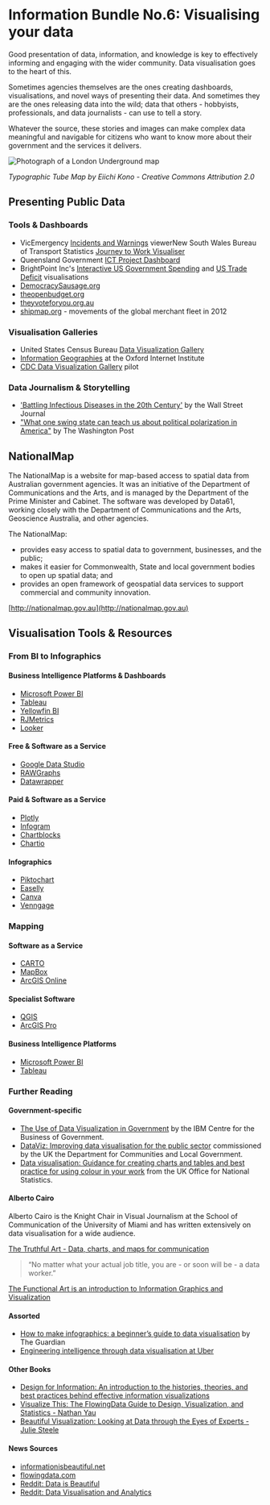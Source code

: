 # Information Bundle No.6: Visualising your data

Good presentation of data, information, and knowledge is key to effectively informing and engaging with the wider community.  Data visualisation goes to the heart of this.

Sometimes agencies themselves are the ones creating dashboards, visualisations, and novel ways of presenting their data.  And sometimes they are the ones releasing data into the wild; data that others  - hobbyists, professionals, and data journalists - can use to tell a story.

Whatever the source, these stories and images can make complex data meaningful and navigable for citizens who want to know more about their government and the services it delivers.

![Photograph of a London Underground map](https://c1.staticflickr.com/5/4110/5184016805_443b27b6c9_z.jpg)

*Typographic Tube Map by Eiichi Kono - Creative Commons Attribution 2.0*

## Presenting Public Data

### Tools & Dashboards
- VicEmergency [Incidents and Warnings](https://emergency.vic.gov.au/respond/) viewerNew South Wales Bureau of Transport Statistics [Journey to Work Visualiser](http://visual.bts.nsw.gov.au/jtwdynamic/)
- Queensland Government [ICT Project Dashboard](https://www.qld.gov.au/ictdashboard/)
- BrightPoint Inc's [Interactive US Government Spending](http://vizuly.io/product/weighted-tree/?demo=brightpoint) and [US Trade Deficit](http://www.brightpointinc.com/united-states-trade-deficit/) visualisations
- [DemocracySausage.org](http://democracysausage.org/)
- [theopenbudget.org](http://theopenbudget.org/)
- [theyvoteforyou.org.au](https://theyvoteforyou.org.au/)
- [shipmap.org](https://www.shipmap.org/) - movements of the global merchant fleet in 2012

### Visualisation Galleries
- United States Census Bureau [Data Visualization Gallery](https://www.census.gov/dataviz/)
- [Information Geographies](http://geography.oii.ox.ac.uk/?page=home) at the Oxford Internet Institute
- [CDC Data Visualization Gallery](https://blogs.cdc.gov/nchs-data-visualization/) pilot

### Data Journalism & Storytelling
- ['Battling Infectious Diseases in the 20th Century'](http://graphics.wsj.com/infectious-diseases-and-vaccines/) by the Wall Street Journal
- ["What one swing state can teach us about political polarization in America"](https://www.washingtonpost.com/graphics/politics/2016-election/nc-precincts/) by The Washington Post

## NationalMap
The NationalMap is a website for map-based access to spatial data from Australian government agencies. It was an initiative of the Department of Communications and the Arts, and is managed by the Department of the Prime Minister and Cabinet.  The software was developed by Data61, working closely with the Department of Communications and the Arts, Geoscience Australia, and other agencies.

The NationalMap:

- provides easy access to spatial data to government, businesses, and the public;
- makes it easier for Commonwealth, State and local government bodies to open up spatial data; and
- provides an open framework of geospatial data services to support commercial and community innovation.

[http://nationalmap.gov.au](http://nationalmap.gov.au)

## Visualisation Tools & Resources

### From BI to Infographics
#### Business Intelligence Platforms & Dashboards
- [Microsoft Power BI](https://powerbi.microsoft.com/en-us/)
- [Tableau](https://www.tableau.com/)
- [Yellowfin BI](https://www.yellowfinbi.com/)
- [RJMetrics](https://rjmetrics.com/)
- [Looker](https://looker.com/)

#### Free & Software as a Service
- [Google Data Studio](https://datastudio.google.com/)
- [RAWGraphs](http://rawgraphs.io/)
- [Datawrapper](https://www.datawrapper.de/)

#### Paid & Software as a Service
- [Plotly](https://plot.ly/)
- [Infogram](https://infogr.am/)
- [Chartblocks](http://www.chartblocks.com/en/)
- [Chartio](https://chartio.com/)

#### Infographics
- [Piktochart](https://piktochart.com/)
- [Easelly](https://www.easel.ly/)
- [Canva](https://www.canva.com/)
- [Venngage](https://venngage.com/)


### Mapping
#### Software as a Service
- [CARTO](https://carto.com/)
- [MapBox](https://www.mapbox.com/)
- [ArcGIS Online](https://www.arcgis.com/home/index.html)

#### Specialist Software
- [QGIS](http://www.qgis.org/en/site/)
- [ArcGIS Pro](https://pro.arcgis.com/en/pro-app/)

#### Business Intelligence Platforms
- [Microsoft Power BI](https://powerbi.microsoft.com/en-us/)
- [Tableau](https://www.tableau.com/)


### Further Reading
#### Government-specific
- [The Use of Data Visualization in Government](http://www.businessofgovernment.org/sites/default/files/The%20Use%20of%20Visualization%20in%20Government.pdf) by the IBM Centre for the Business of Government.
- [DataViz: Improving data visualisation for the public sector](https://www.gov.uk/government/publications/dataviz-improving-data-visualisation-for-the-public-sector) commissioned by the UK the Department for Communities and Local Government.
- [Data visualisation: Guidance for creating charts and tables and best practice for using colour in your work](https://style.ons.gov.uk/category/data-visualisation/) from the UK Office for National Statistics.

#### Alberto Cairo
Alberto Cairo is the Knight Chair in Visual Journalism at the School of Communication of the University of Miami and has written extensively on data visualisation for a wide audience.

[The Truthful Art - Data, charts, and maps for communication](http://www.thefunctionalart.com/p/the-truthful-art-book.html)

> “No matter what your actual job title, you are - or soon will be - a data worker.”

[The Functional Art is an introduction to Information Graphics and Visualization](http://www.thefunctionalart.com/p/about-book.html)

#### Assorted
- [How to make infographics: a beginner’s guide to data visualisation](https://www.theguardian.com/global-development-professionals-network/2014/aug/28/interactive-infographics-development-data) by The Guardian
- [Engineering intelligence through data visualisation at Uber](https://eng.uber.com/data-viz-intel/)

#### Other Books
- [Design for Information: An introduction to the histories, theories, and best practices behind effective information visualizations](http://isabelmeirelles.com/book-design-for-information/)
- [Visualize This: The FlowingData Guide to Design, Visualization, and Statistics - Nathan Yau](http://book.flowingdata.com/)
- [Beautiful Visualization: Looking at Data through the Eyes of Experts - Julie Steele](http://shop.oreilly.com/product/0636920000617.do)

#### News Sources
- [informationisbeautiful.net](http://www.informationisbeautiful.net/)
- [flowingdata.com](http://flowingdata.com/)
- [Reddit: Data is Beautiful](https://www.reddit.com/r/dataisbeautiful/)
- [Reddit: Data Visualisation and Analytics](https://www.reddit.com/r/dataviz/)
